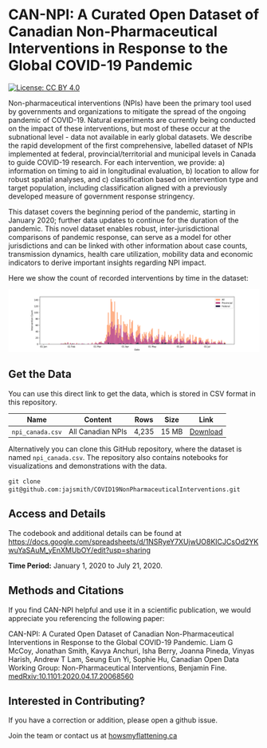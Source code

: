 # CAN-NPI: A Curated Open Dataset of Canadian Non-Pharmaceutical Interventions in Response to the Global COVID-19 Pandemic



[![License: CC BY 4.0](https://img.shields.io/badge/License-CC%20BY%204.0-lightgrey.svg)](https://creativecommons.org/licenses/by/4.0/)

Non-pharmaceutical interventions (NPIs) have been the primary tool used by governments and organizations to mitigate the spread of the ongoing pandemic of COVID-19. Natural experiments are currently being conducted on the impact of these interventions, but most of these occur at the subnational level - data not available in early global datasets. We describe the rapid development of the first comprehensive, labelled dataset of NPIs implemented at federal, provincial/territorial and municipal  levels in Canada to guide COVID-19 research. For each intervention, we provide: a) information on timing to aid in longitudinal evaluation, b) location to allow for robust spatial analyses, and c) classification based on intervention type and target population, including classification aligned with a previously developed measure of government response stringency. 

This dataset covers the beginning period of the pandemic, starting in January 2020; further data updates to continue for the duration of the pandemic. This novel dataset enables robust, inter-jurisdictional comparisons of pandemic response, can serve as a model for other jurisdictions and can be linked with other information about case counts, transmission dynamics, health care utilization, mobility data and economic indicators to derive important insights regarding NPI impact. 

Here we show the count of recorded interventions by time in the dataset:

![Dataset Intervention Count](doc/img/fig2.png)

## Get the Data

You can use this direct link to get the data, which is stored in CSV format in this repository.

| Name  | Content | Rows | Size |  Link |
| --- | --- | --- | --- | --- |
| `npi_canada.csv` | All Canadian NPIs | 4,235 | 15 MB | [Download](https://raw.githubusercontent.com/jajsmith/COVID19NonPharmaceuticalInterventions/master/npi_canada.csv) |

Alternatively you can clone this GitHub repository, where the dataset is named `npi_canada.csv`. The repository also contains notebooks for visualizations and demonstrations with the data.

```
git clone git@github.com:jajsmith/COVID19NonPharmaceuticalInterventions.git
```


## Access and Details

The codebook and additional details can be found at https://docs.google.com/spreadsheets/d/1NSRyeY7XUjwUO8KICJCsOd2YKwuYaSAuM_yEnXMUbOY/edit?usp=sharing

**Time Period:** January 1, 2020 to July 21, 2020.


## Methods and Citations

If you find CAN-NPI helpful and use it in a scientific publication, we would appreciate you referencing the following paper:

CAN-NPI: A Curated Open Dataset of Canadian Non-Pharmaceutical Interventions in Response to the Global COVID-19 Pandemic. Liam G McCoy, Jonathan Smith, Kavya Anchuri, Isha Berry, Joanna Pineda, Vinyas Harish, Andrew T Lam, Seung Eun Yi, Sophie Hu, Canadian Open Data Working Group: Non-Pharmaceutical Interventions, Benjamin Fine. [medRxiv:10.1101:2020.04.17.20068560](https://www.medrxiv.org/content/10.1101/2020.04.17.20068460v1)


## Interested in Contributing?

If you have a correction or addition, please open a github issue.

Join the team or contact us at [howsmyflattening.ca](https://howsmyflattening.ca/#/home)


